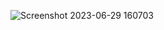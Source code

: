 ![Screenshot 2023-06-29 160703](https://github.com/Hna456/preview-card/assets/128493987/906b8a31-1d2d-464c-98fb-52d63e5f0bc2)
